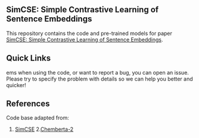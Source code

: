 ## SimCSE: Simple Contrastive Learning of Sentence Embeddings

This repository contains the code and pre-trained models for paper [SimCSE: Simple Contrastive Learning of Sentence Embeddings](https://arxiv.org/abs/2104.08821).
## Quick Links




ems when using the code, or want to report a bug, you can open an issue. Please try to specify the problem with details so we can help you better and quicker!

## References
Code base adapted from:
1. [SimCSE](https://github.com/princeton-nlp/SimCSE)
2.[Chemberta-2](https://github.com/seyonechithrananda/bert-loves-chemistry)
